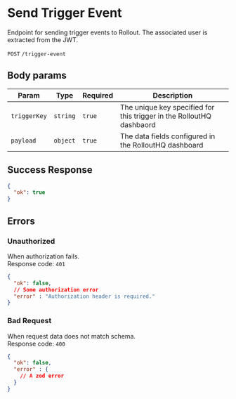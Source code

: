 # Send Trigger Event
Endpoint for sending trigger events to Rollout. The associated user is extracted from the JWT.

`POST` `/trigger-event`

## Body params
| Param | Type | Required | Description
| ----- | ---- | -------- | -----------
| `triggerKey` | `string` | `true` | The unique key specified for this trigger in the RolloutHQ dashbaord
| `payload` | `object` | `true` | The data fields configured in the RolloutHQ dashboard

## Success Response

```json
{
  "ok": true
}
```

## Errors

### Unauthorized
When authorization fails.<br />
Response code: `401`
```json
{
  "ok": false,
  // Some authorization error
  "error" : "Authorization header is required."
}
```

### Bad Request
When request data does not match schema.<br />
Response code: `400`
```json
{
  "ok": false,
  "error" : {
    // A zod error
  }
}
```
